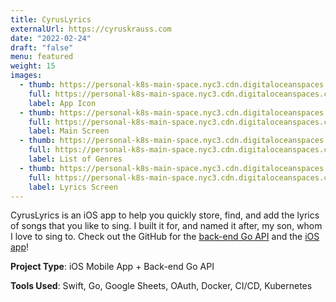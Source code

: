 ```yaml
---
title: CyrusLyrics
externalUrl: https://cyruskrauss.com
date: "2022-02-24"
draft: "false"
menu: featured
weight: 15
images:
  - thumb: https://personal-k8s-main-space.nyc3.cdn.digitaloceanspaces.com/thecodeboss.dev/projects/cyrus-lyrics/thumbnail/cl-1-th.jpg
    full: https://personal-k8s-main-space.nyc3.cdn.digitaloceanspaces.com/thecodeboss.dev/projects/cyrus-lyrics/full/cl-1.jpeg
    label: App Icon
  - thumb: https://personal-k8s-main-space.nyc3.cdn.digitaloceanspaces.com/thecodeboss.dev/projects/cyrus-lyrics/thumbnail/IMG_0325.jpg
    full: https://personal-k8s-main-space.nyc3.cdn.digitaloceanspaces.com/thecodeboss.dev/projects/cyrus-lyrics/full/IMG_0325.PNG
    label: Main Screen
  - thumb: https://personal-k8s-main-space.nyc3.cdn.digitaloceanspaces.com/thecodeboss.dev/projects/cyrus-lyrics/thumbnail/IMG_0326.jpg
    full: https://personal-k8s-main-space.nyc3.cdn.digitaloceanspaces.com/thecodeboss.dev/projects/cyrus-lyrics/full/IMG_0326.PNG
    label: List of Genres
  - thumb: https://personal-k8s-main-space.nyc3.cdn.digitaloceanspaces.com/thecodeboss.dev/projects/cyrus-lyrics/thumbnail/IMG_0327.jpg
    full: https://personal-k8s-main-space.nyc3.cdn.digitaloceanspaces.com/thecodeboss.dev/projects/cyrus-lyrics/full/IMG_0327.PNG
    label: Lyrics Screen
---
```

CyrusLyrics is an iOS app to help you quickly store, find, and add the lyrics of songs that you like to sing.
I built it for, and named it after, my son, whom I love to sing to. Check out
the GitHub for the [back-end Go API](https://github.com/alkrauss48/cyrus-lyrics-api) and the [iOS app](https://github.com/alkrauss48/cyrus-lyrics)!

**Project Type**: iOS Mobile App + Back-end Go API

**Tools Used**: Swift, Go, Google Sheets, OAuth, Docker, CI/CD, Kubernetes
